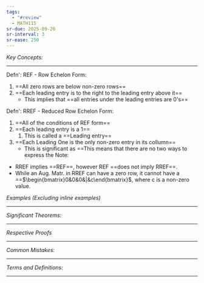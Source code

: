 ```yaml
---
tags:
  - "#review"
  - MATH115
sr-due: 2025-09-20
sr-interval: 3
sr-ease: 250
---
```

*Key Concepts:*
___
Defn': REF - Row Echelon Form:
1. ==All zero rows are below non-zero rows==
2. ==Each leading entry is to the right to the leading entry above it==
	- This implies that ==all entries under the leading entries are 0's==

Defn': RREF - Reduced Row Echelon Form:
1. ==All of the conditions of REF form==
2. ==Each leading entry is a 1==
	1. This is called a ==Leading entry== 
3. ==Each Leading One is the only non-zero entry in its collumn==
	- This is significant as ==This means that there are no two ways to express  the 
Note:
- RREF implies ==REF==, however REF ==does not imply RREF==.
- While an Aug. Matr. in RREF can have a zero row, it cannot have a ==$\begin{bmatrix}0&0&0&|&c\end{bmatrix}$, where c is a non-zero value.


*Examples (Excluding inline examples)* 
___

*Significant Theorems:*
___

*Respective Proofs*
___

*Common Mistakes:*
___

*Terms and Definitions:*
___


